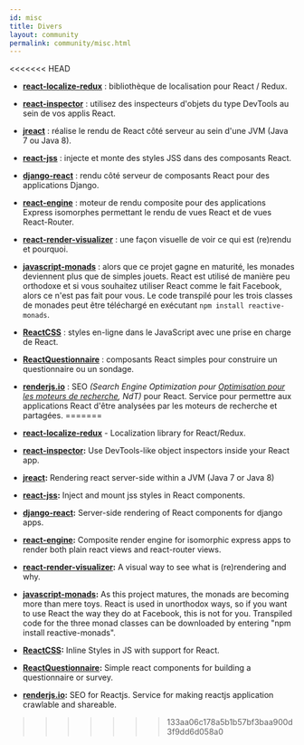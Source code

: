 ```yaml
---
id: misc
title: Divers
layout: community
permalink: community/misc.html
---
```


<<<<<<< HEAD
* **[react-localize-redux](https://github.com/ryandrewjohnson/react-localize-redux)** : bibliothèque de localisation pour React / Redux.
* **[react-inspector](https://github.com/xyc/react-inspector)** : utilisez des inspecteurs d'objets du type DevTools au sein de vos applis React.
* **[jreact](https://github.com/KnisterPeter/jreact)** : réalise le rendu de React côté serveur au sein d'une JVM (Java 7 ou Java 8).
* **[react-jss](https://github.com/jsstyles/react-jss)** : injecte et monte des styles JSS dans des composants React.
* **[django-react](https://github.com/markfinger/django-react)** : rendu côté serveur de composants React pour des applications Django.
* **[react-engine](https://github.com/paypal/react-engine)** : moteur de rendu composite pour des applications Express isomorphes permettant le rendu de vues React et de vues React-Router.
* **[react-render-visualizer](https://github.com/redsunsoft/react-render-visualizer)** : une façon visuelle de voir ce qui est (re)rendu et pourquoi.
* **[javascript-monads](https://github.com/dschalk/javascript-monads)** : alors que ce projet gagne en maturité, les monades deviennent plus que de simples jouets. React est utilisé de manière peu orthodoxe et si vous souhaitez utiliser React comme le fait Facebook, alors ce n'est pas fait pour vous. Le code transpilé pour les trois classes de monades peut être téléchargé en exécutant `npm install reactive-monads`.
* **[ReactCSS](http://reactcss.com/)** : styles en-ligne dans le JavaScript avec une prise en charge de React.
* **[ReactQuestionnaire](https://github.com/kouryuu/react-questionnaire)** : composants React simples pour construire un questionnaire ou un sondage.
* **[renderjs.io](https://renderjs.io/)** : SEO *(Search Engine Optimization pour [Optimisation pour les moteurs de recherche](https://fr.wikipedia.org/wiki/Optimisation_pour_les_moteurs_de_recherche), NdT)* pour React. Service pour permettre aux applications React d'être analysées par les moteurs de recherche et partagées.
=======
* **[react-localize-redux](https://github.com/ryandrewjohnson/react-localize-redux)** - Localization library for React/Redux.

* **[react-inspector](https://github.com/xyc/react-inspector):** Use DevTools-like object inspectors inside your React app.
* **[jreact](https://github.com/KnisterPeter/jreact):** Rendering react server-side within a JVM (Java 7 or Java 8)
* **[react-jss](https://github.com/cssinjs/jss/tree/master/packages/react-jss):** Inject and mount jss styles in React components.
* **[django-react](https://github.com/markfinger/django-react):** Server-side rendering of React components for django apps.
* **[react-engine](https://github.com/paypal/react-engine):** Composite render engine for isomorphic express apps to render both plain react views and react-router views.
* **[react-render-visualizer](https://github.com/redsunsoft/react-render-visualizer):** A visual way to see what is (re)rendering and why.
* **[javascript-monads](https://github.com/dschalk/javascript-monads):** As this project matures, the monads are becoming more than mere toys. React is used in unorthodox ways, so if you want to use React the way they do at Facebook, this is not for you. Transpiled code for the three monad classes can be downloaded by entering "npm install reactive-monads".
* **[ReactCSS](http://reactcss.com/):** Inline Styles in JS with support for React.
* **[ReactQuestionnaire](https://github.com/kouryuu/react-questionnaire):** Simple react components for building a questionnaire or survey.
* **[renderjs.io](https://renderjs.io/):** SEO for Reactjs. Service for making reactjs application crawlable and shareable.
>>>>>>> 133aa06c178a5b1b57bf3baa900d3f9dd6d058a0
